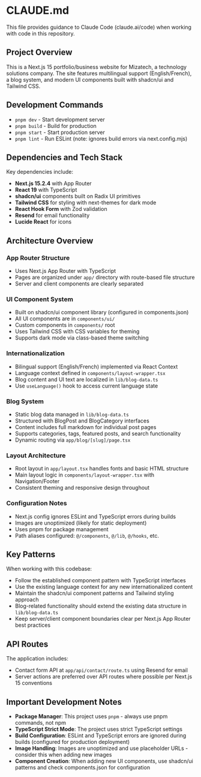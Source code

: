 # CLAUDE.md

This file provides guidance to Claude Code (claude.ai/code) when working with code in this repository.

## Project Overview

This is a Next.js 15 portfolio/business website for Mizatech, a technology solutions company. The site features multilingual support (English/French), a blog system, and modern UI components built with shadcn/ui and Tailwind CSS.

## Development Commands

- `pnpm dev` - Start development server
- `pnpm build` - Build for production
- `pnpm start` - Start production server
- `pnpm lint` - Run ESLint (note: ignores build errors via next.config.mjs)

## Dependencies and Tech Stack

Key dependencies include:
- **Next.js 15.2.4** with App Router
- **React 19** with TypeScript
- **shadcn/ui** components built on Radix UI primitives
- **Tailwind CSS** for styling with next-themes for dark mode
- **React Hook Form** with Zod validation
- **Resend** for email functionality
- **Lucide React** for icons

## Architecture Overview

### App Router Structure
- Uses Next.js App Router with TypeScript
- Pages are organized under `app/` directory with route-based file structure
- Server and client components are clearly separated

### UI Component System
- Built on shadcn/ui component library (configured in components.json)
- All UI components are in `components/ui/` 
- Custom components in `components/` root
- Uses Tailwind CSS with CSS variables for theming
- Supports dark mode via class-based theme switching

### Internationalization
- Bilingual support (English/French) implemented via React Context
- Language context defined in `components/layout-wrapper.tsx`
- Blog content and UI text are localized in `lib/blog-data.ts`
- Use `useLanguage()` hook to access current language state

### Blog System
- Static blog data managed in `lib/blog-data.ts`
- Structured with BlogPost and BlogCategory interfaces
- Content includes full markdown for individual post pages
- Supports categories, tags, featured posts, and search functionality
- Dynamic routing via `app/blog/[slug]/page.tsx`

### Layout Architecture
- Root layout in `app/layout.tsx` handles fonts and basic HTML structure
- Main layout logic in `components/layout-wrapper.tsx` with Navigation/Footer
- Consistent theming and responsive design throughout

### Configuration Notes
- Next.js config ignores ESLint and TypeScript errors during builds
- Images are unoptimized (likely for static deployment)
- Uses pnpm for package management
- Path aliases configured: `@/components`, `@/lib`, `@/hooks`, etc.

## Key Patterns

When working with this codebase:
- Follow the established component pattern with TypeScript interfaces
- Use the existing language context for any new internationalized content
- Maintain the shadcn/ui component patterns and Tailwind styling approach
- Blog-related functionality should extend the existing data structure in `lib/blog-data.ts`
- Keep server/client component boundaries clear per Next.js App Router best practices

## API Routes

The application includes:
- Contact form API at `app/api/contact/route.ts` using Resend for email
- Server actions are preferred over API routes where possible per Next.js 15 conventions

## Important Development Notes

- **Package Manager**: This project uses `pnpm` - always use pnpm commands, not npm
- **TypeScript Strict Mode**: The project uses strict TypeScript settings
- **Build Configuration**: ESLint and TypeScript errors are ignored during builds (configured for production deployment)
- **Image Handling**: Images are unoptimized and use placeholder URLs - consider this when adding new images
- **Component Creation**: When adding new UI components, use shadcn/ui patterns and check components.json for configuration